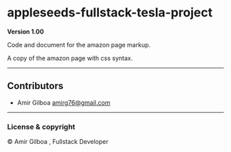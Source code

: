 # appleseeds-fullstack-tesla-project

**Version 1.00**

Code and document for the amazon page markup.

A copy of the amazon page with css syntax.

---

## Contributors

- Amir Gilboa <amirg76@gmail.com>

---

### License & copyright

© Amir Gilboa , Fullstack Developer
